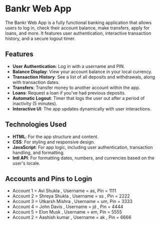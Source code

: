 # Bankr Web App

The Bankr Web App is a fully functional banking application that allows users to log in, check their account balance, make transfers, apply for loans, and more. It features user authentication, interactive transaction history, and a secure logout timer.

## Features

- **User Authentication**: Log in with a username and PIN.
- **Balance Display**: View your account balance in your local currency.
- **Transaction History**: See a list of all deposits and withdrawals, along with transaction dates.
- **Transfers**: Transfer money to another account within the app.
- **Loans**: Request a loan if you've had previous deposits.
- **Automatic Logout**: Timer that logs the user out after a period of inactivity (5 minutes).
- **Interactive UI**: The app updates dynamically with user interactions.

## Technologies Used

- **HTML**: For the app structure and content.
- **CSS**: For styling and responsive design.
- **JavaScript**: For app logic, including user authentication, transaction handling, and formatting.
- **Intl API**: For formatting dates, numbers, and currencies based on the user's locale.



## Accounts and Pins to Login
- Account 1 = Avi Shukla , Username = as, Pin = 1111
- Account 2 = Shreya Shukla , Username = ss , Pin = 2222
- Account 3 = Utkarsh Mishra , Username = um, Pin = 3333
- Account 4 = John Davis , Username = jd , Pin = 4444
- Account 5 = Elon Musk , Username = em, Pin = 5555
- Account 2 = Aashish kumar , Username = ak , Pin = 6666
